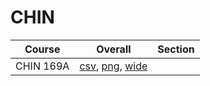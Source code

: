 # CHIN

| Course | Overall | Section |
| ------ | ------- | ------- |
| CHIN 169A | [csv](https://github.com/UCSD-Historical-Enrollment-Data/2024Summer1/blob/main/overall/CHIN%20169A.csv), [png](https://raw.githubusercontent.com/UCSD-Historical-Enrollment-Data/2024Summer1/main/plot_overall/CHIN%20169A.png), [wide](https://raw.githubusercontent.com/UCSD-Historical-Enrollment-Data/2024Summer1/main/plot_overall_wide/CHIN%20169A.png) |  |

